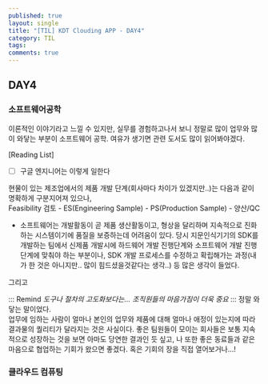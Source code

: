 ```yaml
---
published: true
layout: single
title: "[TIL] KDT Clouding APP - DAY4"
category: TIL
tags:
comments: true
---
```


## DAY4

### 소프트웨어공학

이론적인 이야기라고 느낄 수 있지만, 실무를 경험하고나서 보니 정말로 많이 업무와 많이 와닿는 부분이 소프트웨어 공학. 여유가 생기면 관련 도서도 많이 읽어봐야겠다.

[Reading List]
- [ ] 구글 엔지니어는 이렇게 일한다

현물이 있는 제조업에서의 제품 개발 단계(회사마다 차이가 있겠지만..)는 다음과 같이 명확하게 구분지어져 있으나,  
Feasibility 검토 - ES(Engineering Sample) - PS(Production Sample) - 양산/QC

- 소프트웨어는 개발활동이 곧 제품 생산활동이고, 형상을 달리하며 지속적으로 진화하는 시스템이기에 품질을 보증하는데 어려움이 있다.
당시 지문인식기기의 SDK를 개발하는 팀에서 신제품 개발시에 하드웨어 개발 진행단계와 소프트웨어 개발 진행 단계에 맞춰야 하는 부분이나, SDK 개발 프로세스를 수정하고 확립해가는 과정(내가 한 것은 아니지만.. 많이 힘드셨을것같다는 생각..) 등 많은 생각이 들었다.


그리고

::: Remind
*도구나 절차의 고도화보다는... 조직원들의 마음가짐이 더욱 중요*
:::
정말 와닿는 말이었다.   
업무에 임하는 사람이 얼마나 본인의 업무와 제품에 대해 얼마나 애정이 있는지에 따라 결과물의 퀄리티가 달라지는 것은 사실이다. 좋은 팀원들이 모이는 회사들은 보통 지속적으로 성장하는 것을 보면 아마도 당연한 결과인 듯 싶고, 나 또한 좋은 동료들과 같은 마음으로 협업하는 기회가 왔으면 좋겠다. 혹은 기회의 장을 직접 열어보거나...!


### 클라우드 컴퓨팅